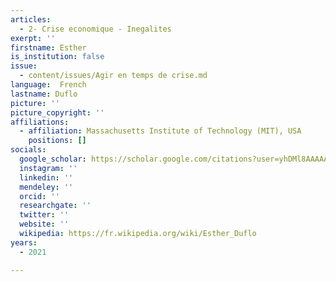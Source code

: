 ```yaml
---
articles:
  - 2- Crise economique - Inegalites
exerpt: ''
firstname: Esther
is_institution: false
issue:
  - content/issues/Agir en temps de crise.md
language:  French
lastname: Duflo
picture: ''
picture_copyright: ''
affiliations:
  - affiliation: Massachusetts Institute of Technology (MIT), USA
    positions: []
socials:
  google_scholar: https://scholar.google.com/citations?user=yhDMl8AAAAAJ&hl=en
  instagram: ''
  linkedin: ''
  mendeley: ''
  orcid: ''
  researchgate: ''
  twitter: ''
  website: ''
  wikipedia: https://fr.wikipedia.org/wiki/Esther_Duflo
years:
  - 2021

---
```

